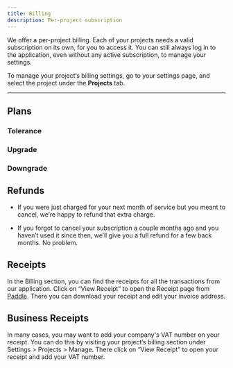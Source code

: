 ```yaml
---
title: Billing
description: Per-project subscription 
---
```

We offer a per-project billing. Each of your projects needs a valid subscription on its own, for you to access it. You can still always log in to the application, even without any active subscription, to manage your settings. 

To manage your project’s billing settings, go to your settings page, and select the project under the **Projects** tab.

---


## Plans
### Tolerance

### Upgrade
### Downgrade

## Refunds
* If you were just charged for your next month of service but you meant to cancel, we’re happy to refund that extra charge.

* If you forgot to cancel your subscription a couple months ago and you haven’t used it since then, we’ll give you a full refund for a few back months. No problem.


## Receipts
In the Billing section, you can find the receipts for all the transactions from our application. Click on “View Receipt” to open the Receipt page from [Paddle](https://paddle.com/). There you can download your receipt and edit your invoice address. 

## Business Receipts
In many cases, you may want to add your company's VAT number on your receipt. You can do this by visiting your project’s billing section under Settings > Projects > Manage. There click on “View Receipt” to open your receipt and add your VAT number. 